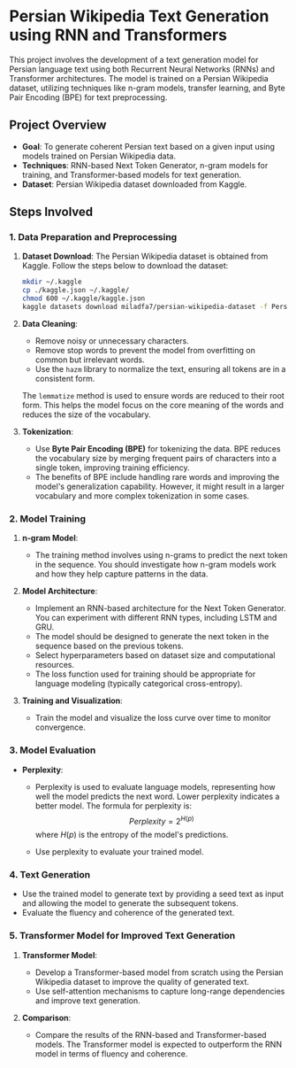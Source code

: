 # Persian Wikipedia Text Generation using RNN and Transformers

This project involves the development of a text generation model for Persian language text using both Recurrent Neural Networks (RNNs) and Transformer architectures. The model is trained on a Persian Wikipedia dataset, utilizing techniques like n-gram models, transfer learning, and Byte Pair Encoding (BPE) for text preprocessing.

## Project Overview

- **Goal**: To generate coherent Persian text based on a given input using models trained on Persian Wikipedia data.
- **Techniques**: RNN-based Next Token Generator, n-gram models for training, and Transformer-based models for text generation.
- **Dataset**: Persian Wikipedia dataset downloaded from Kaggle.

## Steps Involved

### 1. Data Preparation and Preprocessing

1. **Dataset Download**: The Persian Wikipedia dataset is obtained from Kaggle. Follow the steps below to download the dataset:
    ```bash
    mkdir ~/.kaggle
    cp ./kaggle.json ~/.kaggle/
    chmod 600 ~/.kaggle/kaggle.json
    kaggle datasets download miladfa7/persian-wikipedia-dataset -f Persian-WikiText-1.txt
    ```

2. **Data Cleaning**:
    - Remove noisy or unnecessary characters.
    - Remove stop words to prevent the model from overfitting on common but irrelevant words.
    - Use the `hazm` library to normalize the text, ensuring all tokens are in a consistent form.
    
    The `lemmatize` method is used to ensure words are reduced to their root form. This helps the model focus on the core meaning of the words and reduces the size of the vocabulary.

3. **Tokenization**:
    - Use **Byte Pair Encoding (BPE)** for tokenizing the data. BPE reduces the vocabulary size by merging frequent pairs of characters into a single token, improving training efficiency.
    - The benefits of BPE include handling rare words and improving the model's generalization capability. However, it might result in a larger vocabulary and more complex tokenization in some cases.

### 2. Model Training

1. **n-gram Model**:
    - The training method involves using n-grams to predict the next token in the sequence. You should investigate how n-gram models work and how they help capture patterns in the data.

2. **Model Architecture**:
    - Implement an RNN-based architecture for the Next Token Generator. You can experiment with different RNN types, including LSTM and GRU.
    - The model should be designed to generate the next token in the sequence based on the previous tokens.
    - Select hyperparameters based on dataset size and computational resources.
    - The loss function used for training should be appropriate for language modeling (typically categorical cross-entropy).

3. **Training and Visualization**:
    - Train the model and visualize the loss curve over time to monitor convergence.

### 3. Model Evaluation

- **Perplexity**: 
    - Perplexity is used to evaluate language models, representing how well the model predicts the next word. Lower perplexity indicates a better model. The formula for perplexity is:
      $$ Perplexity = 2^{H(p)} $$
      where $H(p)$ is the entropy of the model's predictions.
      
    - Use perplexity to evaluate your trained model.

### 4. Text Generation

- Use the trained model to generate text by providing a seed text as input and allowing the model to generate the subsequent tokens.
- Evaluate the fluency and coherence of the generated text.

### 5. Transformer Model for Improved Text Generation

1. **Transformer Model**:
    - Develop a Transformer-based model from scratch using the Persian Wikipedia dataset to improve the quality of generated text.
    - Use self-attention mechanisms to capture long-range dependencies and improve text generation.
    
2. **Comparison**:
    - Compare the results of the RNN-based and Transformer-based models. The Transformer model is expected to outperform the RNN model in terms of fluency and coherence.

#